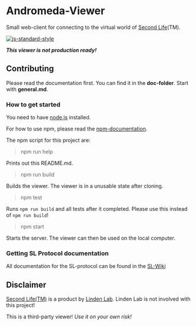 # Andromeda-Viewer
Small web-client for connecting to the virtual world of [Second Life](https://secondlife.com)(TM).

[![js-standard-style](https://img.shields.io/badge/code%20style-standard-brightgreen.svg)](http://standardjs.com/)

_**This viewer is not production ready!**_

## Contributing
Please read the documentation first. You can find it in the **doc-folder**. Start with **general.md**.

### How to get started
You need to have [node.js](https://nodejs.org/) installed.

For how to use npm, please read the [npm-documentation](https://docs.npmjs.com/).

The npm script for this project are:

> npm run help

Prints out this README.md.

> npm run build

Builds the viewer. The viewer is in a unusable state after cloning.

> npm test

Runs `npm run build` and all tests after it completed. Please use this instead of `npm run build`!

> npm start

Starts the server. The viewer can then be used on the local computer.

### Getting SL Protocol documentation
All documentation for the SL-protocol can be found in the [SL-Wiki](http://wiki.secondlife.com/wiki/Protocol)

## Disclaimer
[Second Life(TM)](https://secondlife.com) is a product by [Linden Lab](http://www.lindenlab.com/). Linden Lab is not involved with this project!

This is a third-party viewer! _Use it on your own risk!_
